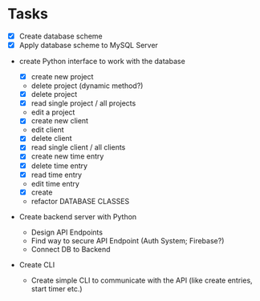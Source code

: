 # Tasks
- [x] Create database scheme
- [x] Apply database scheme to MySQL Server
- create Python interface to work with the database
    - [x] create new project
    - delete project (dynamic method?)
    - [x] delete project
    - [x] read single project / all projects
    - edit a project
    - [x] create new client
    - edit client
    - [x] delete client
    - [x] read single client / all clients
    - [x] create new time entry
    - [x] delete time entry
    - [x] read time entry
    - edit time entry
    - [x] create 
    - refactor DATABASE CLASSES

- Create backend server with Python
    - Design API Endpoints
    - Find way to secure API Endpoint (Auth System; Firebase?)
    - Connect DB to Backend
- Create CLI
    - Create simple CLI to communicate with the API (like create entries, start timer etc.)